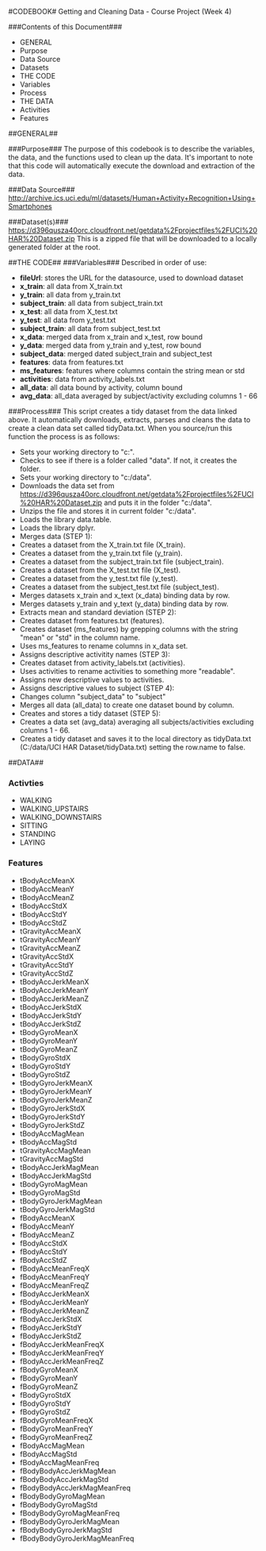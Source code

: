 #CODEBOOK#
Getting and Cleaning Data - Course Project (Week 4)

###Contents of this Document###
* GENERAL
 * Purpose
 * Data Source
 * Datasets
* THE CODE
 * Variables
 * Process
* THE DATA
 * Activities
 * Features

##GENERAL##

###Purpose###
The purpose of this codebook is to describe the variables, the data, and the functions used to clean up the data.  It's important to note that this code will automatically execute the download and extraction of the data.

###Data Source###
http://archive.ics.uci.edu/ml/datasets/Human+Activity+Recognition+Using+Smartphones

###Dataset(s)###
https://d396qusza40orc.cloudfront.net/getdata%2Fprojectfiles%2FUCI%20HAR%20Dataset.zip
This is a zipped file that will be downloaded to a locally generated folder at the root.

##THE CODE##
###Variables###
Described in order of use:

* **fileUrl**: stores the URL for the datasource, used to download dataset
* **x_train**: all data from X_train.txt
* **y_train**: all data from y_train.txt
* **subject_train**: all data from subject_train.txt
* **x_test**: all data from X_test.txt
* **y_test**: all data from y_test.txt
* **subject_train**: all data from subject_test.txt
* **x_data**: merged data from x_train and x_test, row bound
* **y_data**: merged data from y_train and y_test, row bound
* **subject_data**: merged dated subject_train and subject_test
* **features**: data from features.txt
* **ms_features**: features where columns contain the string mean or std
* **activities**: data from activity_labels.txt
* **all_data**: all data bound by activity, column bound
* **avg_data**: all_data averaged by subject/activity excluding columns 1 - 66

###Process###
This script creates a tidy dataset from the data linked above.  It automatically downloads, extracts, parses and cleans the data to create a clean data set called tidyData.txt.  When you source/run this function the process is as follows:
* Sets your working directory to "c:".
* Checks to see if there is a folder called "data".  If not, it creates the folder.
* Sets your working directory to "c:/data".
* Downloads the data set from https://d396qusza40orc.cloudfront.net/getdata%2Fprojectfiles%2FUCI%20HAR%20Dataset.zip and puts it in the folder "c:/data".
* Unzips the file and stores it in current folder "c:/data".
* Loads the library data.table.
* Loads the library dplyr.
* Merges data (STEP 1):
 * Creates a dataset from the X_train.txt file (X_train).
 * Creates a dataset from the y_train.txt file (y_train).
 * Creates a dataset from the subject_train.txt file (subject_train).
 * Creates a dataset from the X_test.txt file (X_test).
 * Creates a dataset from the y_test.txt file (y_test).
 * Creates a dataset from the subject_test.txt file (subject_test).
 * Merges datasets x_train and x_text (x_data) binding data by row.
 * Merges datasets y_train and y_text (y_data) binding data by row.
* Extracts mean and standard deviation (STEP 2):
 * Creates dataset from features.txt (features).
 * Creates dataset (ms_features) by grepping columns with the string "mean" or "std" in the column name.
 * Uses ms_features to rename columns in x_data set.
* Assigns descriptive activitity names (STEP 3):
 * Creates dataset from activity_labels.txt (activities).
 * Uses activities to rename activities to something more "readable".
 * Assigns new descriptive values to activities.
* Assigns descriptive values to subject (STEP 4):
 * Changes column "subject_data" to "subject"
 * Merges all data (all_data) to create one dataset bound by column.
* Creates and stores a tidy dataset (STEP 5):
 * Creates a data set (avg_data) averaging all subjects/activities excluding columns 1 - 66.
 * Creates a tidy dataset and saves it to the local directory as tidyData.txt (C:/data/UCI HAR Dataset/tidyData.txt) setting the row.name to false.

##DATA##

### Activties ###
* WALKING
* WALKING_UPSTAIRS
* WALKING_DOWNSTAIRS
* SITTING
* STANDING
* LAYING

### Features ###
* tBodyAccMeanX
* tBodyAccMeanY
* tBodyAccMeanZ
* tBodyAccStdX
* tBodyAccStdY
* tBodyAccStdZ
* tGravityAccMeanX
* tGravityAccMeanY
* tGravityAccMeanZ
* tGravityAccStdX
* tGravityAccStdY
* tGravityAccStdZ
* tBodyAccJerkMeanX
* tBodyAccJerkMeanY
* tBodyAccJerkMeanZ
* tBodyAccJerkStdX
* tBodyAccJerkStdY
* tBodyAccJerkStdZ
* tBodyGyroMeanX
* tBodyGyroMeanY
* tBodyGyroMeanZ
* tBodyGyroStdX
* tBodyGyroStdY
* tBodyGyroStdZ
* tBodyGyroJerkMeanX
* tBodyGyroJerkMeanY
* tBodyGyroJerkMeanZ
* tBodyGyroJerkStdX
* tBodyGyroJerkStdY
* tBodyGyroJerkStdZ
* tBodyAccMagMean
* tBodyAccMagStd
* tGravityAccMagMean
* tGravityAccMagStd
* tBodyAccJerkMagMean
* tBodyAccJerkMagStd
* tBodyGyroMagMean
* tBodyGyroMagStd
* tBodyGyroJerkMagMean
* tBodyGyroJerkMagStd
* fBodyAccMeanX
* fBodyAccMeanY
* fBodyAccMeanZ
* fBodyAccStdX
* fBodyAccStdY
* fBodyAccStdZ
* fBodyAccMeanFreqX
* fBodyAccMeanFreqY
* fBodyAccMeanFreqZ
* fBodyAccJerkMeanX
* fBodyAccJerkMeanY
* fBodyAccJerkMeanZ
* fBodyAccJerkStdX
* fBodyAccJerkStdY
* fBodyAccJerkStdZ
* fBodyAccJerkMeanFreqX
* fBodyAccJerkMeanFreqY
* fBodyAccJerkMeanFreqZ
* fBodyGyroMeanX
* fBodyGyroMeanY
* fBodyGyroMeanZ
* fBodyGyroStdX
* fBodyGyroStdY
* fBodyGyroStdZ
* fBodyGyroMeanFreqX
* fBodyGyroMeanFreqY
* fBodyGyroMeanFreqZ
* fBodyAccMagMean
* fBodyAccMagStd
* fBodyAccMagMeanFreq
* fBodyBodyAccJerkMagMean
* fBodyBodyAccJerkMagStd
* fBodyBodyAccJerkMagMeanFreq
* fBodyBodyGyroMagMean
* fBodyBodyGyroMagStd
* fBodyBodyGyroMagMeanFreq
* fBodyBodyGyroJerkMagMean
* fBodyBodyGyroJerkMagStd
* fBodyBodyGyroJerkMagMeanFreq


